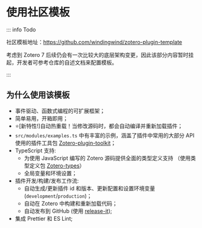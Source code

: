 # 使用社区模板

::: info Todo

社区模板地址：<https://github.com/windingwind/zotero-plugin-template>

考虑到 Zotero 7 后续仍会有一次比较大的底层架构变更，因此该部分内容暂时挂起，开发者可参考仓库的自述文档来配置模板。

:::

## 为什么使用该模板

- 事件驱动、函数式编程的可扩展框架；
- 简单易用，开箱即用；
- ⭐[新特性!]自动热重载！当修改源码时，都会自动编译并重新加载插件；
- `src/modules/examples.ts` 中有丰富的示例，涵盖了插件中常用的大部分 API 使用的插件工具包 [Zotero-plugin-toolkit](https://github.com/windingwind/zotero-plugin-toolkit)；
- TypeScript 支持:
  - 为使用 JavaScript 编写的 Zotero 源码提供全面的类型定义支持 （使用类型定义包 [Zotero-types](https://github.com/windingwind/zotero-types)）
  - 全局变量和环境设置；
- 插件开发/构建/发布工作流:
  - 自动生成/更新插件 id 和版本、更新配置和设置环境变量 (`development`/`production`)；
  - 自动在 Zotero 中构建和重新加载代码；
  - 自动发布到 GitHub (使用 [release-it](https://github.com/release-it/release-it));
- 集成 Prettier 和 ES Lint;
